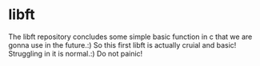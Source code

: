 # libft
The libft repository concludes some simple basic function in c that we are gonna use in the future.:)
So this first libft is actually cruial and basic!
Struggling in it is normal.:)
Do not painic!
